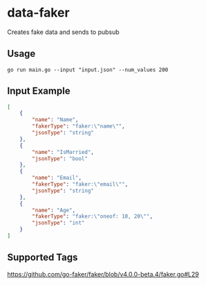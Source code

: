 # data-faker
Creates fake data and sends to pubsub

## Usage

`go run main.go --input "input.json" --num_values 200`

## Input Example

```json
[   
    {
        "name": "Name",
        "fakerType": "faker:\"name\"",
        "jsonType": "string"
    },
    {
        "name": "IsMarried",
        "jsonType": "bool"
    },
    {
        "name": "Email",
        "fakerType": "faker:\"email\"",
        "jsonType": "string"
    },
    {
        "name": "Age",
        "fakerType": "faker:\"oneof: 10, 20\"",
        "jsonType": "int"
    }
]
```

## Supported Tags

https://github.com/go-faker/faker/blob/v4.0.0-beta.4/faker.go#L29

